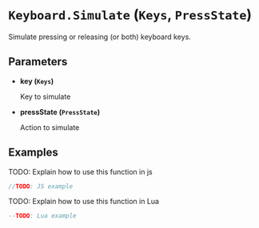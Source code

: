 # `Keyboard.Simulate` (`Keys`, `PressState`)


Simulate pressing or releasing (or both) keyboard keys.


## Parameters

* **key (`Keys`)** 

	Key to simulate

* **pressState (`PressState`)** 

	Action to simulate


## Examples

TODO: Explain how to use this function in js

```js
//TODO: JS example
```

TODO: Explain how to use this function in Lua

```lua
--TODO: Lua example
```